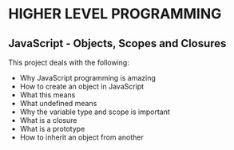 # HIGHER LEVEL PROGRAMMING

## JavaScript - Objects, Scopes and Closures

This project deals with the following:
- Why JavaScript programming is amazing
- How to create an object in JavaScript
- What this means
- What undefined means
- Why the variable type and scope is important
- What is a closure
- What is a prototype
- How to inherit an object from another
